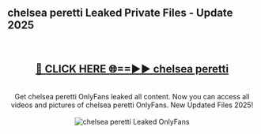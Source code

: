 <h2>chelsea peretti Leaked Private Files - Update 2025</h2>
<br>
<div align="center">
<h2><a href="https://cliphot.my.id/chelsea_peretti" rel="nofollow">🔴 CLICK HERE 🌐==►► chelsea peretti</a></h2>
<br>
Get chelsea peretti OnlyFans leaked all content. Now you can access all videos and pictures of chelsea peretti OnlyFans. New Updated Files 2025!
<br>
<br>
<a href="https://cliphot.my.id/chelsea_peretti" rel="nofollow" data-target="animated-image.originalLink"><img src="https://i.ibb.co.com/WyWwxjT/player-gif2.gif" alt="chelsea peretti Leaked OnlyFans" style="max-width: 100%; display: inline-block;" data-target="animated-image.originalImage"></a>
</div>
<br>